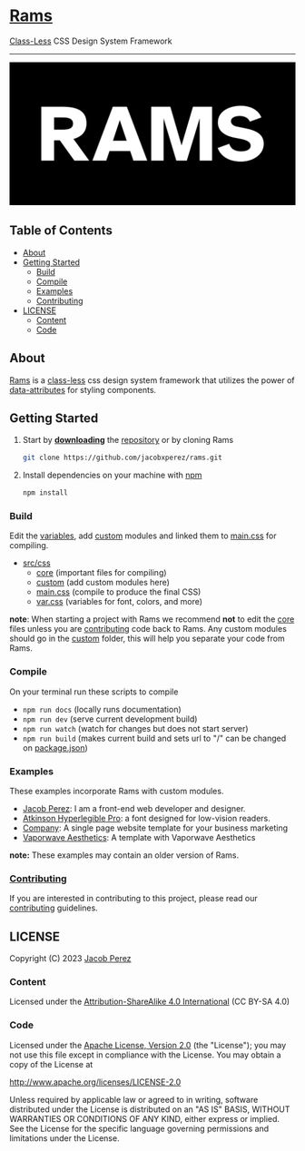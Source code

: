 # [Rams](https://jacobxperez.github.io/rams/)

[Class-Less](https://jacobxperez.github.io/blog/post/css/class-less-architecture/) CSS Design System Framework

---

![rams logo](docs/banner.jpg)

## Table of Contents

- [About](#about)
- [Getting Started](#getting-started)
  - [Build](#build)
  - [Compile](#compile)
  - [Examples](#examples)
  - [Contributing](#contributing)
- [LICENSE](#license)
  - [Content](#content)
  - [Code](#code)

## About

[Rams](https://jacobxperez.github.io/rams/) is a [class-less](https://jacobxperez.github.io/blog/post/css/class-less-architecture/) css design system framework that utilizes the power of [data-attributes](https://developer.mozilla.org/en-US/docs/Learn/HTML/Howto/Use_data_attributes) for styling components.

## Getting Started

1) Start by **[downloading](https://github.com/jacobxperez/rams/archive/master.zip)** the [repository](https://github.com/jacobxperez/rams) or by cloning Rams

    ```bash
    git clone https://github.com/jacobxperez/rams.git
    ```

2) Install dependencies on your machine with [npm](https://www.npmjs.com/)

    ```bash
    npm install
    ```

### Build

Edit the [variables](https://github.com/jacobxperez/rams/blob/master/src/css/var.css), add
[custom](https://github.com/jacobxperez/rams/tree/master/src/css/custom) modules and linked
them to [main.css](https://github.com/jacobxperez/rams/blob/master/src/css/main.css) for compiling.

- [src/css](https://github.com/jacobxperez/rams/tree/master/src/css/)
  - [core](https://github.com/jacobxperez/rams/tree/master/src/css/core) (important files for compiling)
  - [custom](https://github.com/jacobxperez/rams/tree/master/src/css/custom) (add custom modules here)
  - [main.css](https://github.com/jacobxperez/rams/blob/master/src/css/main.css) (compile to produce the final CSS)
  - [var.css](https://github.com/jacobxperez/rams/blob/master/src/css/var.css) (variables for font, colors, and more)

**note**: When starting a project with Rams we recommend **not** to edit the [core](https://github.com/jacobxperez/rams/tree/master/src/css/core) files unless you are [contributing](https://github.com/jacobxperez/rams/blob/master/.github/CONTRIBUTING.md) code back to Rams. Any custom modules should go in the [custom](https://github.com/jacobxperez/rams/tree/master/src/css/custom) folder, this will help you separate your code from Rams.

### Compile

On your terminal run these scripts to compile

- `npm run docs` (locally runs documentation)
- `npm run dev` (serve current development build)
- `npm run watch` (watch for changes but does not start server)
- `npm run build` (makes current build and sets url to "/" can be changed on [package.json](https://github.com/jacobxperez/rams/blob/master/package.json))

### Examples

These examples incorporate Rams with custom modules.

- [Jacob Perez](https://github.com/jacobxperez/blog): I am a front-end web developer and designer.
- [Atkinson Hyperlegible Pro](https://jacobxperez.github.io/atkinson-hyperlegible-pro/): a font designed for low-vision readers.
- [Company](https://github.com/jacobxperez/company): A single page website template for your business marketing
- [Vaporwave Aesthetics](https://github.com/jacobxperez/vaporwave-aesthetic): A template with Vaporwave Aesthetics

**note:** These examples may contain an older version of Rams.

### [Contributing](https://github.com/jacobxperez/rams/blob/master/.github/CONTRIBUTING.md)

If you are interested in contributing to this project, please read our
[contributing](https://github.com/jacobxperez/rams/blob/master/.github/CONTRIBUTING.md) guidelines.

## LICENSE

Copyright (C) 2023 [Jacob Perez](https://jacobxperez.github.io/blog/)

### Content

Licensed under the [Attribution-ShareAlike 4.0 International](https://creativecommons.org/licenses/by-sa/4.0/) (CC BY-SA 4.0)

### Code

Licensed under the [Apache License, Version 2.0](http://www.apache.org/licenses/LICENSE-2.0) (the "License"); you may not use this file except in compliance with the License. You may obtain a copy of the License at

<http://www.apache.org/licenses/LICENSE-2.0>

Unless required by applicable law or agreed to in writing, software distributed under the License is distributed on an "AS IS" BASIS, WITHOUT WARRANTIES OR CONDITIONS OF ANY KIND, either express or implied. See the License for the specific language governing permissions and limitations under the License.
